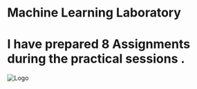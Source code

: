 # Machine Learning Laboratory 

# I have prepared 8 Assignments during the practical sessions .

![Logo](https://github.com/yashraj9011/AIDS-Semester-7/blob/master/Computer%20Laboratory%20-%201/Machine%20Learning%20Laboratory/IMG_20231105_212826.jpg)

